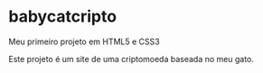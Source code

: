 # babycatcripto
Meu primeiro projeto em HTML5 e CSS3

Este projeto é um site de uma criptomoeda
baseada no meu gato.